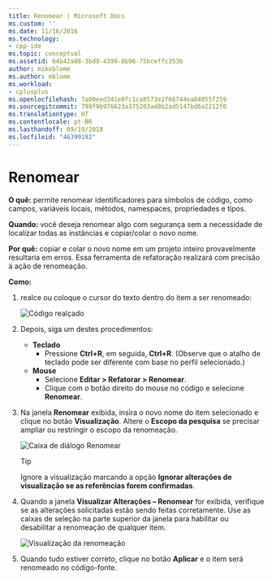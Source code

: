 ```yaml
---
title: Renomear | Microsoft Docs
ms.custom: ''
ms.date: 11/16/2016
ms.technology:
- cpp-ide
ms.topic: conceptual
ms.assetid: 64b42a88-3bd9-4399-8b96-75bceffc353b
author: mikeblome
ms.author: mblome
ms.workload:
- cplusplus
ms.openlocfilehash: 7a00eed341e0fc1ca8573e2f66744ea04055f259
ms.sourcegitcommit: 799f9b976623a375203ad8b2ad5147bd6a2212f0
ms.translationtype: HT
ms.contentlocale: pt-BR
ms.lasthandoff: 09/19/2018
ms.locfileid: "46399192"
---
```

# <a name="rename"></a>Renomear
**O quê:** permite renomear identificadores para símbolos de código, como campos, variáveis locais, métodos, namespaces, propriedades e tipos.

**Quando:** você deseja renomear algo com segurança sem a necessidade de localizar todas as instâncias e copiar/colar o novo nome.

**Por quê:** copiar e colar o novo nome em um projeto inteiro provavelmente resultaria em erros.  Essa ferramenta de refatoração realizará com precisão a ação de renomeação.

**Como:**

1. realce ou coloque o cursor do texto dentro do item a ser renomeado:

   ![Código realçado](images/rename_highlight.png)

1. Depois, siga um destes procedimentos:
   * **Teclado**
     * Pressione **Ctrl+R**, em seguida, **Ctrl+R**.  (Observe que o atalho de teclado pode ser diferente com base no perfil selecionado.)
   * **Mouse**
     * Selecione **Editar > Refatorar > Renomear**.
     * Clique com o botão direito do mouse no código e selecione **Renomear**.

1. Na janela **Renomear** exibida, insira o novo nome do item selecionado e clique no botão **Visualização**.  Altere o **Escopo da pesquisa** se precisar ampliar ou restringir o escopo da renomeação.

   ![Caixa de diálogo Renomear](images/rename_dialog.png)

   > [!TIP]
   > Ignore a visualização marcando a opção **Ignorar alterações de visualização se as referências forem confirmadas**.

1. Quando a janela **Visualizar Alterações – Renomear** for exibida, verifique se as alterações solicitadas estão sendo feitas corretamente.  Use as caixas de seleção na parte superior da janela para habilitar ou desabilitar a renomeação de qualquer item.

   ![Visualização da renomeação](images/rename_preview.png)

1. Quando tudo estiver correto, clique no botão **Aplicar** e o item será renomeado no código-fonte.
